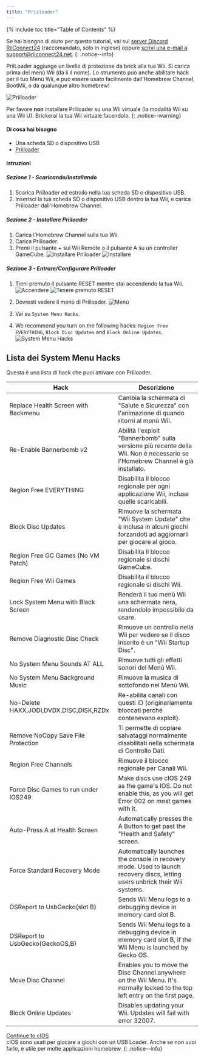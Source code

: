 ```yaml
---
title: "Priiloader"
---
```


{% include toc title="Table of Contents" %}

Se hai bisogno di aiuto per questo tutorial, vai sul [server Discord RiiConnect24](https://discord.gg/b4Y7jfD) (raccomandato, solo in inglese) oppure [scrivi una e-mail a support@riiconnect24.net](mailto:support@riiconnect24.net).
{: .notice--info}

PriiLoader aggiunge un livello di protezione da brick alla tua Wii. Si carica prima del menù Wii (da li il nome). Lo strumento può anche abilitare hack per il tuo Menù Wii, e può essere usato facilmente dall'Homebrew Channel, BootMii, o da qualunque altro homebrew!

![Priiloader](/images/priiloader.jpg)

Per favore **non** installare Priiloader su una Wii virtuale (la modalità Wii su una Wii U). Brickerai la tua Wii virtuale facendolo.
{: .notice--warning}

#### Di cosa hai bisogno
* Una scheda SD o dispositivo USB
* [Priiloader](/assets/files/Priiloader_v0_8_2.zip)

#### Istruzioni
##### Sezione 1 - Scaricando/Installando

1. Scarica Priiloader ed estrailo nella tua scheda SD o dispositivo USB.
2. Inserisci la tua scheda SD o dispositivo USB dentro la tua Wii, e carica Priiloader dall'Homebrew Channel.

##### Sezione 2 - Installare Priiloader

1. Carica l'Homebrew Channel sulla tua Wii.
2. Carica Priiloader.
3. Premi il pulsante + sul Wii Remote o il pulsante A su un controller GameCube. ![Installare Priiloader](/images/Priiloader/2.png) ![Installare](/images/Priiloader/3.png)

##### Sezione 3 - Entrare/Configurare Priiloader

1. Tieni premuto il pulsante RESET mentre stai accendendo la tua Wii. ![Accendere](/images/Priiloader/5.jpg) ![Tenere premuto RESET](/images/Priiloader/4.jpg)

2. Dovresti vedere il menù di Priiloader. ![Menù](/images/Priiloader/6.png)
3. Vai su `System Menu Hacks`.
4. We recommend you turn on the following hacks: `Region Free EVERYTHING`, `Block Disc Updates` and `Block Online Updates`. ![System Menu Hacks](/images/Priiloader/7.png)

## Lista dei System Menu Hacks

Questa è una lista di hack che puoi attivare con Priiloader.

| Hack                                    | Descrizione                                                                                                                   |
| --------------------------------------- | ----------------------------------------------------------------------------------------------------------------------------- |
| Replace Health Screen with Backmenu     | Cambia la schermata di "Salute e Sicurezza" con l'animazione di quando ritorni al menù Wii.                                   |
| Re-Enable Bannerbomb v2                 | Abilità l'exploit "Bannerbomb" sulla versione più recente della Wii. Non è necessario se l'Homebrew Channel è già installato. |
| Region Free EVERYTHING                  | Disabilita il blocco regionale per ogni applicazione Wii, incluse quelle scaricabili.                                         |
| Block Disc Updates                      | Rimuove la schermata "Wii System Update" che è inclusa in alcuni giochi forzandoti ad aggiornarli per giocare al gioco.       |
| Region Free GC Games (No VM Patch)      | Disabilita il blocco regionale si dischi GameCube.                                                                            |
| Region Free Wii Games                   | Disabilita il blocco regionale si dischi Wii.                                                                                 |
| Lock System Menu with Black Screen      | Renderà il tuo menù Wii una schermata nera, rendendolo impossibile da usare.                                                  |
| Remove Diagnostic Disc Check            | Rimuove un controllo nella Wii per vedere se il disco inserito è un "Wii Startup Disc".                                       |
| No System Menu Sounds AT ALL            | Rimuove tutti gli effetti sonori del Menù Wii.                                                                                |
| No System Menu Background Music         | Rimuove la musica di sottofondo nel Menù Wii.                                                                                 |
| No-Delete HAXX,JODI,DVDX,DISC,DISK,RZDx | Re-abilita canali con questi ID (originariamente bloccati perché contenevano exploit).                                        |
| Remove NoCopy Save File Protection      | Ti permette di copiare salvataggi normalmente disabilitati nella schermata di Controllo Dati.                                 |
| Region Free Channels                    | Rimuove il blocco regionale per Canali Wii.                                                                                   |
| Force Disc Games to run under IOS249    | Make discs use cIOS 249 as the game's IOS. Do not enable this, as you will get Error 002 on most games with it.               |
| Auto-Press A at Health Screen           | Automatically presses the A Button to get past the "Health and Safety" screen.                                                |
| Force Standard Recovery Mode            | Automatically launches the console in recovery mode. Used to launch recovery discs, letting users unbrick their Wii systems.  |
| OSReport to UsbGecko(slot B)            | Sends Wii Menu logs to a debugging device in memory card slot B.                                                              |
| OSReport to UsbGecko(GeckoOS,B)         | Sends Wii Menu logs to a debugging device in memory card slot B, if the Wii Menu is launched by Gecko OS.                     |
| Move Disc Channel                       | Enables you to move the Disc Channel anywhere on the Wii Menu. It's normally locked to the top left entry on the first page.  |
| Block Online Updates                    | Disables updating your Wii. Updates will fail with error 32007.                                                               |

[Continue to cIOS](cios)<br> cIOS sono usati per giocare a giochi con un USB Loader. Anche se non vuoi farlo, è utile per molte applicazioni homebrew.
{: .notice--info}
